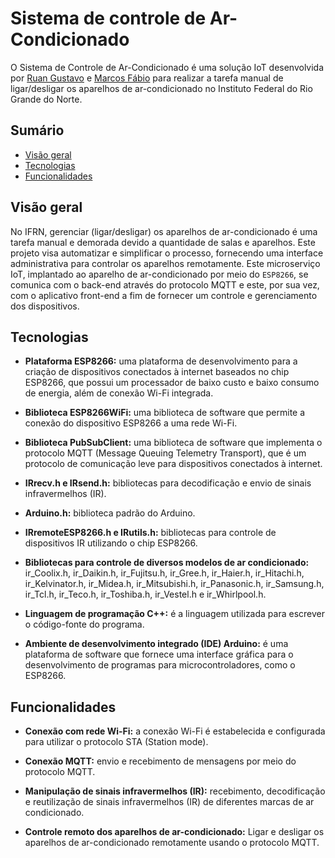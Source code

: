 # Sistema de controle de Ar-Condicionado

O Sistema de Controle de Ar-Condicionado é uma solução IoT desenvolvida por [Ruan Gustavo](mailto:ruan.gustavo@escolar.ifrn.edu.br) e [Marcos Fábio](mailto:marcos.fabio@escolar.ifrn.edu.br) para realizar a tarefa manual de ligar/desligar os aparelhos de ar-condicionado no Instituto Federal do Rio Grande do Norte.

## Sumário

- [Visão geral](#visão-geral)
- [Tecnologias](#tecnologias)
- [Funcionalidades](#funcionalidades)

## Visão geral

No IFRN, gerenciar (ligar/desligar) os aparelhos de ar-condicionado é uma tarefa manual e demorada devido a quantidade de salas e aparelhos. Este projeto visa automatizar e simplificar o processo, fornecendo uma interface administrativa para controlar os aparelhos remotamente. Este microserviço IoT, implantado ao aparelho de ar-condicionado por meio do `ESP8266`, se comunica com o back-end através do protocolo MQTT e este, por sua vez, com o aplicativo front-end a fim de fornecer um controle e gerenciamento dos dispositivos.

## Tecnologias

- **Plataforma ESP8266:** uma plataforma de desenvolvimento para a criação de dispositivos conectados à internet baseados no chip ESP8266, que possui um processador de baixo custo e baixo consumo de energia, além de conexão Wi-Fi integrada.

- **Biblioteca ESP8266WiFi:** uma biblioteca de software que permite a conexão do dispositivo ESP8266 a uma rede Wi-Fi.

- **Biblioteca PubSubClient:** uma biblioteca de software que implementa o protocolo MQTT (Message Queuing Telemetry Transport), que é um protocolo de comunicação leve para dispositivos conectados à internet.

- **IRrecv.h e IRsend.h:** bibliotecas para decodificação e envio de sinais infravermelhos (IR).

- **Arduino.h:** biblioteca padrão do Arduino.

- **IRremoteESP8266.h e IRutils.h:** bibliotecas para controle de dispositivos IR utilizando o chip ESP8266.

- **Bibliotecas para controle de diversos modelos de ar condicionado:** ir_Coolix.h, ir_Daikin.h, ir_Fujitsu.h, ir_Gree.h, ir_Haier.h, ir_Hitachi.h, ir_Kelvinator.h, ir_Midea.h, ir_Mitsubishi.h, ir_Panasonic.h, ir_Samsung.h, ir_Tcl.h, ir_Teco.h, ir_Toshiba.h, ir_Vestel.h e ir_Whirlpool.h.

- **Linguagem de programação C++:** é a linguagem utilizada para escrever o código-fonte do programa.

- **Ambiente de desenvolvimento integrado (IDE) Arduino:** é uma plataforma de software que fornece uma interface gráfica para o desenvolvimento de programas para microcontroladores, como o ESP8266.

## Funcionalidades

- **Conexão com rede Wi-Fi:** a conexão Wi-Fi é estabelecida e configurada para utilizar o protocolo STA (Station mode).

- **Conexão MQTT:** envio e recebimento de mensagens por meio do protocolo MQTT.

- **Manipulação de sinais infravermelhos (IR):** recebimento, decodificação e reutilização de sinais infravermelhos (IR) de diferentes marcas de ar condicionado.

- **Controle remoto dos aparelhos de ar-condicionado:** Ligar e desligar os aparelhos de ar-condicionado remotamente usando o protocolo MQTT. 
